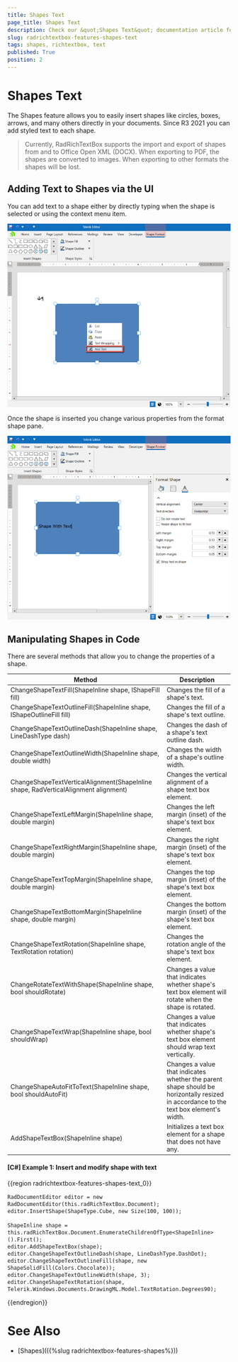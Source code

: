 ```yaml
---
title: Shapes Text
page_title: Shapes Text
description: Check our &quot;Shapes Text&quot; documentation article for the RadRichTextBox {{ site.framework_name }} control.
slug: radrichtextbox-features-shapes-text
tags: shapes, richtextbox, text
published: True
position: 2
---
```


# Shapes Text

The Shapes feature allows you to easily insert shapes like circles, boxes, arrows, and many others directly in your documents. Since R3 2021 you can add styled text to each shape. 

>Currently, RadRichTextBox supports the import and export of shapes from and to Office Open XML (DOCX). When exporting to PDF, the shapes are converted to images. When exporting to other formats the shapes will be lost.

## Adding Text to Shapes via the UI

You can add text to a shape either by directly typing when the shape is selected or using the context menu item. 

![Shape Context menu in RadRichTextBox](images/shapes-text001.png)

Once the shape is inserted you change various properties from the format shape pane.

![Shape Properties in RadRichTextBox](images/shapes-text002.png)

## Manipulating Shapes in Code

There are several methods that allow you to change the properties of a shape. 

|Method|Description|
|---|---|
|ChangeShapeTextFill(ShapeInline shape, IShapeFill fill)|Changes the fill of a shape's text.|
| ChangeShapeTextOutlineFill(ShapeInline shape, IShapeOutlineFill fill)|Changes the fill of a shape's text outline.|
|ChangeShapeTextOutlineDash(ShapeInline shape, LineDashType dash)|Changes the dash of a shape's text outline dash.|
|ChangeShapeTextOutlineWidth(ShapeInline shape, double width)|Changes the width of a shape's outline width.|
| ChangeShapeTextVerticalAlignment(ShapeInline shape, RadVerticalAlignment alignment) | Changes the vertical alignment of a shape text box element. |
| ChangeShapeTextLeftMargin(ShapeInline shape, double margin) | Changes the left margin (inset) of the shape's text box element. |
| ChangeShapeTextRightMargin(ShapeInline shape, double margin) | Changes the right margin (inset) of the shape's text box element. |
| ChangeShapeTextTopMargin(ShapeInline shape, double margin) | Changes the top margin (inset) of the shape's text box element. |
| ChangeShapeTextBottomMargin(ShapeInline shape, double margin) | Changes the bottom margin (inset) of the shape's text box element. |
| ChangeShapeTextRotation(ShapeInline shape, TextRotation rotation) | Changes the rotation angle of the shape's text box element. |
| ChangeRotateTextWithShape(ShapeInline shape, bool shouldRotate) | Changes a value that indicates whether shape's text box element will rotate when the shape is rotated. |
| ChangeShapeTextWrap(ShapeInline shape, bool shouldWrap) | Changes a value that indicates whether shape's text box element should wrap text vertically. |
| ChangeShapeAutoFitToText(ShapeInline shape, bool shouldAutoFit) | Changes a value that indicates whether the parent shape should be horizontally resized in accordance to the text box element's width. |
| AddShapeTextBox(ShapeInline shape) | Initializes a text box element for a shape that does not have any. |


#### [C#] Example 1: Insert and modify shape with text

{{region radrichtextbox-features-shapes-text_0}}

    RadDocumentEditor editor = new RadDocumentEditor(this.radRichTextBox.Document);
    editor.InsertShape(ShapeType.Cube, new Size(100, 100));

    ShapeInline shape = this.radRichTextBox.Document.EnumerateChildrenOfType<ShapeInline>().First();
    editor.AddShapeTextBox(shape);
    editor.ChangeShapeTextOutlineDash(shape, LineDashType.DashDot);
    editor.ChangeShapeTextOutlineFill(shape, new ShapeSolidFill(Colors.Chocolate));
    editor.ChangeShapeTextOutlineWidth(shape, 3);
    editor.ChangeShapeTextRotation(shape, Telerik.Windows.Documents.DrawingML.Model.TextRotation.Degrees90);

{{endregion}}

# See Also

* [Shapes](({%slug radrichtextbox-features-shapes%}))